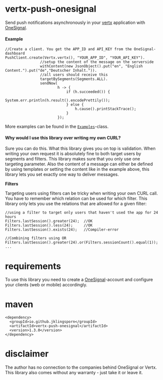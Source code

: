 # vertx-push-onesignal
Send push notifications asynchronously in your [vertx](http://vertx.io/) application with [OneSignal](https://onesignal.com/).

#### Example
```
//Create a client. You get the APP_ID and API_KEY from the OneSignal-dashboard
PushClient.create(Vertx.vertx(), "YOUR_APP_ID", "YOUR_API_KEY").
                //setup the content of the message on the serverside
                withContent(new JsonObject().put("en", "English Content.").put("de","Deutscher Inhalt.")).
                //all users should receive this
                targetBySegments(Segments.ALL).
                sendNow(
                        h -> {
                            if (h.succeeded()) {
                                System.err.println(h.result().encodePrettily());
                            } else {
                                h.cause().printStackTrace();
                            }
                        });
```

More examples can be found in the [``Examples``](https://github.com/jklingsporn/vertx-push/blob/master/src/main/java/io/github/jklingsporn/vertx/push/examples/Examples.java)-class.

#### Why would I use this library over writing my own CURL?
Sure you can do this. What this library gives you on top is validation. When writing your own request it is absolutely
fine to both target users by segments and filters. This library makes sure that you only use one targeting parameter.
Also the content of a message can either be defined by using templates _or_ setting the content like in the example above, this
library lets you set exactly one way to deliver messages.

**Filters**

Targeting users using filters can be tricky when writing your own CURL call. You have to remember which relation can be used
for which filter. This library only lets you use the relations that are allowed for a given filter:

```
//using a filter to target only users that haven't used the app for 24 hours
Filters.lastSession().greater(24);  //OK
Filters.lastSession().less(24);     //OK
Filters.lastSession().exists(24);   //Compiler-error

//Combining filters using OR
Filters.lastSession().greater(24).or(Filters.sessionCount().equal(1));
...
```

# requirements
To use this library you need to create a [OneSignal](https://onesignal.com/)-account and configure your clients (web or mobile) accordingly.

# maven
```
<dependency>
  <groupId>io.github.jklingsporn</groupId>
  <artifactId>vertx-push-onesignal</artifactId>
  <version>1.3.0</version>
</dependency>
```

# disclaimer
The author has no connection to the companies behind OneSignal or Vertx. This library also comes without any warranty - just take
it or leave it.
